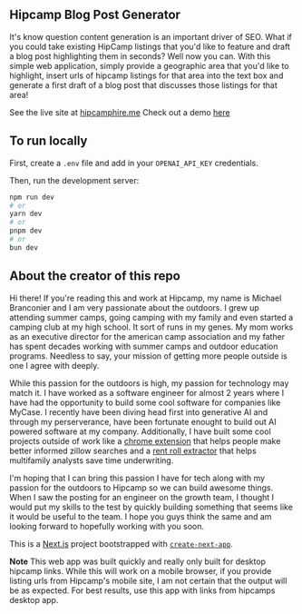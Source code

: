 ## Hipcamp Blog Post Generator
It's know question content generation is an important driver of SEO. What if you could take existing HipCamp listings that you'd like to feature and draft a blog post highlighting them in seconds? Well now you can. With this simple web application, simply provide a geographic area that you'd like to highlight, insert urls of hipcamp listings for that area into the text box and generate a first draft of a blog post that discusses those listings for that area!

See the live site at [hipcamphire.me](https://www.hipcamphire.me/)
Check out a demo [here](https://www.loom.com/share/fdbad245c0e64b2fa020a396cd1b0fd9?sid=ade45207-dd6e-4934-b3f6-e4c15ead279a)

## To run locally
First, create a `.env` file and add in your `OPENAI_API_KEY` credentials.

Then, run the development server:
```bash
npm run dev
# or
yarn dev
# or
pnpm dev
# or
bun dev
```

## About the creator of this repo
Hi there! If you're reading this and work at Hipcamp, my name is Michael Branconier and I am very passionate about the outdoors. I grew up attending summer camps, going camping with my family and even started a camping club at my high school. It sort of runs in my genes. My mom works as an executive director for the american camp association and my father has spent decades working with summer camps and outdoor education programs. Needless to say, your mission of getting more people outside is one I agree with deeply.

While this passion for the outdoors is high, my passion for technology may match it. I have worked as a software engineer for almost 2 years where I have had the opportunity to build some cool software for companies like MyCase. I recently have been diving head first into generative AI and through my perserverance, have been fortunate enought to build out AI powered software at my company. Additionally, I have built some cool projects outside of work like a [chrome extension](https://chromewebstore.google.com/detail/comp-crunch-analyze-zillo/pfmjlnebociiohfhlpckomcmnajdonjp) that helps people make better informed zillow searches and a [rent roll extractor](https://credataextractor.com/) that helps multifamily analysts save time underwriting. 

I'm hoping that I can bring this passion I have for tech along with my passion for the outdoors to Hipcamp so we can build awesome things. When I saw the posting for an engineer on the growth team, I thought I would put my skills to the test by quickly building something that seems like it would be useful to the team. I hope you guys think the same and am looking forward to hopefully working with you soon.

This is a [Next.js](https://nextjs.org/) project bootstrapped with [`create-next-app`](https://github.com/vercel/next.js/tree/canary/packages/create-next-app).

**Note**
This web app was built quickly and really only built for desktop hipcamp links. While this will work on a mobile browser, if you provide listing urls from Hipcamp's mobile site, I am not certain that the output will be as expected. For best results, use this app with links from hipcamps desktop app.
